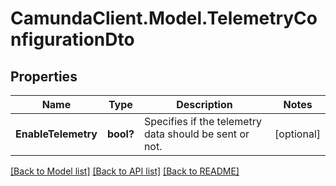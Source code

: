 # CamundaClient.Model.TelemetryConfigurationDto
## Properties

Name | Type | Description | Notes
------------ | ------------- | ------------- | -------------
**EnableTelemetry** | **bool?** | Specifies if the telemetry data should be sent or not. | [optional] 

[[Back to Model list]](../README.md#documentation-for-models) [[Back to API list]](../README.md#documentation-for-api-endpoints) [[Back to README]](../README.md)

